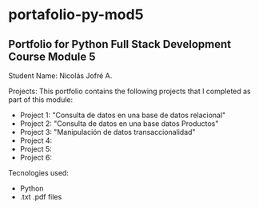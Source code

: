 # portafolio-py-mod5
## Portfolio for Python Full Stack Development Course Module 5
Student Name: Nicolás Jofré A.

Projects:
This portfolio contains the following projects that I completed as part of this module:

- Project 1: "Consulta de datos en una base de datos relacional"
- Project 2: "Consulta de datos en una base datos Productos"
- Project 3: "Manipulación de datos transaccionalidad"
- Project 4: 
- Project 5: 
- Project 6: 

Tecnologies used:
- Python
- .txt .pdf files